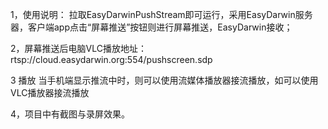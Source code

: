  
1，使用说明：
拉取EasyDarwinPushStream即可运行，采用EasyDarwin服务器，客户端app点击“屏幕推送”按钮则进行屏幕推送，EasyDarwin接收；

 
2，屏幕推送后电脑VLC播放地址：
rtsp://cloud.easydarwin.org:554/pushscreen.sdp

3 播放
当手机端显示推流中时，则可以使用流媒体播放器接流播放，如可以使用VLC播放器接流播放


4，项目中有截图与录屏效果。
